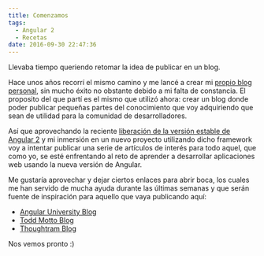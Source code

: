 ```yaml
---
title: Comenzamos
tags:
  - Angular 2
  - Recetas
date: 2016-09-30 22:47:36
---
```



Llevaba tiempo queriendo retomar la idea de publicar en un blog.

Hace unos años recorrí el mismo camino y me lancé a crear mi [propio blog personal](http://pablolazarodev.blogspot.com.es/?view=sidebar),
sin mucho éxito no obstante debido a mi falta de constancia. 
El proposito del que partí es el mismo que utilizó ahora: crear un blog donde poder publicar pequeñas partes del conocimiento que voy adquiriendo que sean de utilidad para la comunidad de desarrolladores.

Así que aprovechando la reciente [liberación de la versión estable de Angular 2](http://angularjs.blogspot.com.es/2016/09/angular2-final.html) y mi inmersión en un nuevo proyecto 
utilizando dicho framework voy a intentar publicar una serie de artículos de interés para todo aquel, que como yo,
se esté enfrentando al reto de aprender a desarrollar aplicaciones web usando la nueva versión de Angular.

Me gustaría aprovechar y dejar ciertos enlaces para abrir boca, los cuales me han servido de mucha ayuda durante las últimas semanas y que serán fuente de inspiración para aquello que vaya publicando aquí:

* [Angular University Blog](http://blog.angular-university.io/)
* [Todd Motto Blog](https://toddmotto.com/)
* [Thoughtram Blog](http://blog.thoughtram.io/)

Nos vemos pronto :)